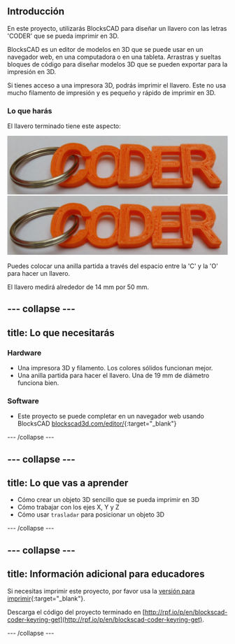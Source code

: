 ## Introducción

En este proyecto, utilizarás BlocksCAD para diseñar un llavero con las letras 'CODER' que se pueda imprimir en 3D.

BlocksCAD es un editor de modelos en 3D que se puede usar en un navegador web, en una computadora o en una tableta. Arrastras y sueltas bloques de código para diseñar modelos 3D que se pueden exportar para la impresión en 3D.

Si tienes acceso a una impresora 3D, podrás imprimir el llavero. Este no usa mucho filamento de impresión y es pequeño y rápido de imprimir en 3D.

### Lo que harás

El llavero terminado tiene este aspecto:

![captura de pantalla](images/coder-keyring.png) ![captura de pantalla](images/coder-keyring.png)

Puedes colocar una anilla partida a través del espacio entre la 'C' y la 'O' para hacer un llavero.

El llavero medirá alrededor de 14 mm por 50 mm.

--- collapse ---
---
title: Lo que necesitarás
---

### Hardware

+ Una impresora 3D y filamento. Los colores sólidos funcionan mejor.
+ Una anilla partida para hacer el llavero. Una de 19 mm de diámetro funciona bien.

### Software

+ Este proyecto se puede completar en un navegador web usando BlocksCAD [blockscad3d.com/editor/](https://www.blockscad3d.com/editor){:target="_blank"}

--- /collapse ---

--- collapse ---
---
title: Lo que vas a aprender
---

+ Cómo crear un objeto 3D sencillo que se pueda imprimir en 3D
+ Cómo trabajar con los ejes X, Y y Z
+ Cómo usar ` trasladar ` para posicionar un objeto 3D

--- /collapse ---

--- collapse ---
---
title: Información adicional para educadores
---

Si necesitas imprimir este proyecto, por favor usa la [versión para imprimir](https://projects.raspberrypi.org/en/projects/blockscad-coder-keyring/print){:target="_blank"}.

Descarga el código del proyecto terminado en [http://rpf.io/p/en/blockscad-coder-keyring-get](http://rpf.io/p/en/blockscad-coder-keyring-get).

--- /collapse ---
